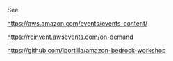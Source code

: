 See

https://aws.amazon.com/events/events-content/

https://reinvent.awsevents.com/on-demand

https://github.com/iportilla/amazon-bedrock-workshop


